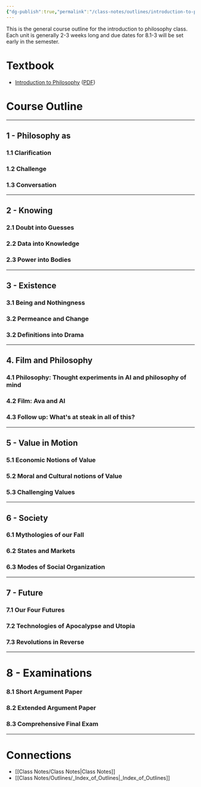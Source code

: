 ```yaml
---
{"dg-publish":true,"permalink":"/class-notes/outlines/introduction-to-philosophy-outline/","tags":"gardenEntry"}
---
```


This is the general course outline for the introduction to philosophy class. Each unit is generally 2-3 weeks long and due dates for 8.1-3 will be set early in the semester.

# Textbook
- [Introduction to Philosophy](https://openstax.org/books/introduction-philosophy/pages/1-introduction) ([PDF](https://assets.openstax.org/oscms-prodcms/media/documents/Introduction_to_Philosophy-WEB_cszrKYp.pdf))


# Course Outline

---

## 1 - Philosophy as
### 1.1 Clarification
### 1.2 Challenge
### 1.3 Conversation

---

## 2 - Knowing
### 2.1 Doubt into Guesses 
### 2.2 Data into Knowledge
### 2.3 Power into Bodies

---

## 3 - Existence
### 3.1 Being and Nothingness
### 3.2 Permeance and Change
### 3.2 Definitions into Drama

---

## 4. Film and Philosophy
### 4.1 Philosophy: Thought experiments in AI and philosophy of mind
### 4.2 Film: Ava and AI
### 4.3 Follow up: What's at steak in all of this?

---

## 5 - Value in Motion
### 5.1 Economic Notions of Value
### 5.2 Moral and Cultural notions of Value
### 5.3 Challenging Values

---

## 6 - Society
### 6.1 Mythologies of our Fall
### 6.2 States and Markets
### 6.3 Modes of Social Organization

---

## 7 - Future
### 7.1 Our Four Futures
### 7.2 Technologies of Apocalypse and Utopia
### 7.3 Revolutions in Reverse

---

# 8 - Examinations
### 8.1 Short Argument Paper
### 8.2 Extended Argument Paper
### 8.3 Comprehensive Final Exam

---

# Connections
- [[Class Notes/Class Notes\|Class Notes]]
- [[Class Notes/Outlines/_Index_of_Outlines\|_Index_of_Outlines]]